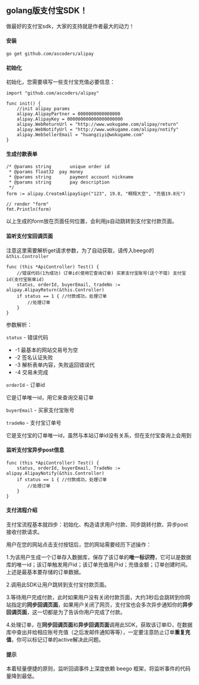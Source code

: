 ## golang版支付宝SDK！

做最好的支付宝sdk，大家的支持就是作者最大的动力！

#### 安装

	go get github.com/ascoders/alipay

#### 初始化

初始化，您需要填写一些支付宝充值必要信息：

	import "github.com/ascoders/alipay"

	func init() {
		//init alipay params
		alipay.AlipayPartner = 0000000000000000
		alipay.AlipayKey = 000000000000000000000	
		alipay.WebReturnUrl = "http://www.wokugame.com/alipay/return"
		alipay.WebNotifyUrl = "http://www.wokugame.com/alipay/notify"
		alipay.WebSellerEmail = "huangziyi@wokugame.com"
	}
	
#### 生成付款表单

	/* @params string		unique order id
	 * @params float32	pay money
	 * @params string		payment account nickname
	 * @params string		pay description
	 */
	form := alipay.CreateAlipaySign("123", 19.8, "翱翔大空", "充值19.8元")

	// render "form"
	fmt.Println(form)
	
以上生成的form放在页面任何位置，会利用js自动跳转到支付宝付款页面。
	
#### 监听支付宝回调页面

注意这里需要解析get请求参数，为了自动获取，请传入beego的`&this.Controller`

	func (this *ApiController) Test() {
		//错误代码(1为成功) 订单id(使用它查询订单) 买家支付宝账号(这个不错) 支付宝id(支付宝账单id)
		status, orderId, buyerEmail, tradeNo := alipay.AlipayReturn(&this.Controller)
		if status == 1 { //付款成功，处理订单
			//处理订单
		}
	}

参数解析：

`status` - 错误代码

 - -1  最基本的网站交易号为空
 - -2  签名认证失败
 - -3  解析表单内容，失败返回错误代
 - -4  交易未完成

`orderId` - 订单id

它是订单唯一id，用它来查询交易订单

`buyerEmail` - 买家支付宝账号

`tradeNo` - 支付宝订单号

它是支付宝的订单唯一id，虽然与本站订单id没有关系，但在支付宝查询上会用到

#### 监听支付宝异步post信息

	func (this *ApiController) Test() {
		status, orderId, buyerEmail, TradeNo := alipay.AlipayNotify(&this.Controller)
		if status == 1 { //付款成功，处理订单
			//处理订单
		}
	}
	
#### 支付流程介绍

支付宝流程基本就四步：初始化、构造请求用户付款、同步跳转付款、异步post接收付款请求。

用户在您的网站点击支付按钮后，您的网站需要经历下述操作：

 1.为该用户生成一个订单存入数据库，保存了该订单的**唯一标识符**，它可以是数据库的唯一id；该订单触发用户id；该订单充值用户id；充值金额；订单创建时间。上述是最基本要存储的订单数据。

 2.调用此SDK让用户跳转到支付宝付款页面。

 3.等待用户完成付款，此时如果用户没有关闭付款页面，大约3秒后会跳转到你网站指定的**同步回调页面**，如果用户关闭了网页，支付宝也会多次异步通知你的**异步回调页面**，这一切都是为了告诉你用户完成了付款。

 4.处理订单，在**同步回调页面**和**异步回调页面**调用此SDK，获取该订单ID，在数据库中查出并给相应账号充值（之后发邮件通知等等），一定要注意防止订单**重复充值**，你可以标记订单的active解决此问题。

#### 提示

本着轻量便捷的原则，监听回调事件上深度依赖 beego 框架，将监听事件的代码量降到最低。